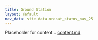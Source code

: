 ```yaml
---
title: Ground Station
layout: default
nav_data: site.data.oresat_status_nav_25
---
```



Placeholder for content...
[content.md](content.md)
